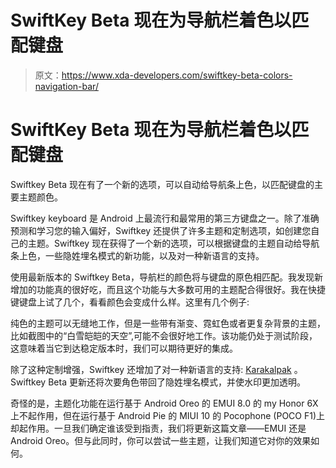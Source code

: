 # SwiftKey Beta 现在为导航栏着色以匹配键盘

> 原文：<https://www.xda-developers.com/swiftkey-beta-colors-navigation-bar/>

# SwiftKey Beta 现在为导航栏着色以匹配键盘

Swiftkey Beta 现在有了一个新的选项，可以自动给导航条上色，以匹配键盘的主要主题颜色。

Swiftkey keyboard 是 Android 上最流行和最常用的第三方键盘之一。除了准确预测和学习您的输入偏好，Swiftkey 还提供了许多主题和定制选项，如创建您自己的主题。Swiftkey 现在获得了一个新的选项，可以根据键盘的主题自动给导航条上色，一些隐姓埋名模式的新功能，以及对一种新语言的支持。

使用最新版本的 Swiftkey Beta，导航栏的颜色将与键盘的原色相匹配。我发现新增加的功能真的很好吃，而且这个功能与大多数可用的主题配合得很好。我在快捷键键盘上试了几个，看看颜色会变成什么样。这里有几个例子:

纯色的主题可以无缝地工作，但是一些带有渐变、霓虹色或者更复杂背景的主题，比如截图中的“白雪皑皑的天空”,可能不会很好地工作。该功能仍处于测试阶段，这意味着当它到达稳定版本时，我们可以期待更好的集成。

除了这种定制增强，Swiftkey 还增加了对一种新语言的支持: [Karakalpak](https://en.wikipedia.org/wiki/Karakalpak_language) 。Swiftkey Beta 更新还将次要角色带回了隐姓埋名模式，并使水印更加透明。

奇怪的是，主题化功能在运行基于 Android Oreo 的 EMUI 8.0 的 my Honor 6X 上不起作用，但在运行基于 Android Pie 的 MIUI 10 的 Pocophone (POCO F1)上却起作用。一旦我们确定谁该受到指责，我们将更新这篇文章——EMUI 还是 Android Oreo。但与此同时，你可以尝试一些主题，让我们知道它对你的效果如何。